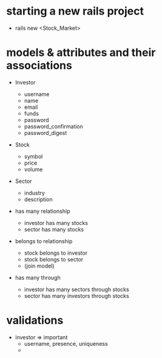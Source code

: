 # starting a new rails project

- rails new <Stock_Market>

# models & attributes and their associations

- Investor
    - username
    - name
    - email
    - funds
    - password
    - password_confirmation
    - password_digest
- Stock
    - symbol
    - price
    - volume
- Sector
    - industry
    - description

- has many relationship
    - investor has many stocks
    - sector has many stocks

- belongs to relationship
    - stock belongs to investor 
    - stock belongs to sector
    - (join model)

- has many through
    - investor has many sectors through stocks
    - sector has many investors through stocks


# validations

- investor => important
    - username, presence, uniqueness
    -
